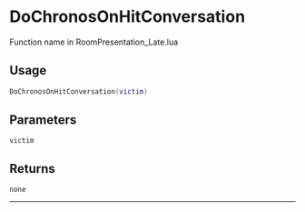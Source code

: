 # DoChronosOnHitConversation
Function name in RoomPresentation_Late.lua
## Usage
```lua
DoChronosOnHitConversation(victim)
```
## Parameters
`victim`
## Returns
`none`

---